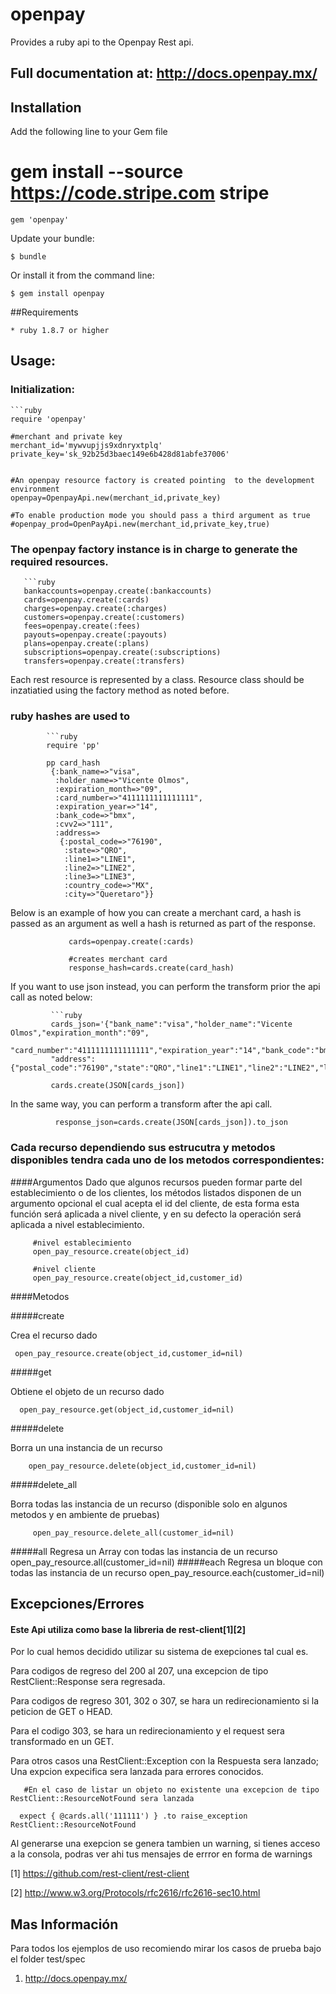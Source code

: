 # openpay

Provides a ruby api to the Openpay Rest api.

## Full documentation at: http://docs.openpay.mx/

## Installation

   Add the following line to your Gem file


   # gem install --source https://code.stripe.com stripe

    gem 'openpay'

Update your bundle:

    $ bundle

Or install it from the command line:

    $ gem install openpay

##Requirements

    * ruby 1.8.7 or higher

## Usage:


### Initialization:
    ```ruby
    require 'openpay'

    #merchant and private key
    merchant_id='mywvupjjs9xdnryxtplq'
    private_key='sk_92b25d3baec149e6b428d81abfe37006'


    #An openpay resource factory is created pointing  to the development environment
    openpay=OpenpayApi.new(merchant_id,private_key)

    #To enable production mode you should pass a third argument as true
    #openpay_prod=OpenPayApi.new(merchant_id,private_key,true)

### The openpay factory instance is in charge to generate the required resources.

       ```ruby
       bankaccounts=openpay.create(:bankaccounts)
       cards=openpay.create(:cards)
       charges=openpay.create(:charges)
       customers=openpay.create(:customers)
       fees=openpay.create(:fees)
       payouts=openpay.create(:payouts)
       plans=openpay.create(:plans)
       subscriptions=openpay.create(:subscriptions)
       transfers=openpay.create(:transfers)

Each rest resource is represented by a class.   Resource class should be inzatiatied using the factory method as noted before.


### ruby hashes are used to

            ```ruby
            require 'pp'

            pp card_hash
             {:bank_name=>"visa",
              :holder_name=>"Vicente Olmos",
              :expiration_month=>"09",
              :card_number=>"4111111111111111",
              :expiration_year=>"14",
              :bank_code=>"bmx",
              :cvv2=>"111",
              :address=>
               {:postal_code=>"76190",
                :state=>"QRO",
                :line1=>"LINE1",
                :line2=>"LINE2",
                :line3=>"LINE3",
                :country_code=>"MX",
                :city=>"Queretaro"}}



Below is an example of how you can create a merchant card, a hash is passed as an argument as well a hash is returned as part of the response.

                 cards=openpay.create(:cards)

                 #creates merchant card
                 response_hash=cards.create(card_hash)


If you want to use json instead, you can perform the transform prior the api call  as noted below:

             ```ruby
             cards_json='{"bank_name":"visa","holder_name":"Vicente Olmos","expiration_month":"09",
             "card_number":"4111111111111111","expiration_year":"14","bank_code":"bmx","cvv2":"111",
             "address":{"postal_code":"76190","state":"QRO","line1":"LINE1","line2":"LINE2","line3":"LINE3","country_code":"MX","city":"Queretaro"}}'

             cards.create(JSON[cards_json])

In the same way, you can perform a transform after the api call.

              response_json=cards.create(JSON[cards_json]).to_json

### Cada recurso dependiendo sus estrucutra y metodos disponibles tendra cada uno de los metodos correspondientes:


####Argumentos
Dado que algunos recursos pueden formar parte del establecimiento o de los clientes,
los métodos listados disponen de un argumento opcional el cual acepta el id del cliente,
de esta forma esta función será aplicada a nivel cliente, y en su defecto la operación será aplicada a nivel establecimiento.

         #nivel establecimiento
         open_pay_resource.create(object_id)

         #nivel cliente
         open_pay_resource.create(object_id,customer_id)

####Metodos

#####create

   Crea el recurso dado

     open_pay_resource.create(object_id,customer_id=nil)

#####get

   Obtiene el objeto de un recurso dado

      open_pay_resource.get(object_id,customer_id=nil)


#####delete

   Borra un una instancia de un recurso

        open_pay_resource.delete(object_id,customer_id=nil)


#####delete_all

   Borra todas las instancia de un recurso (disponible solo en algunos metodos y en ambiente de pruebas)

         open_pay_resource.delete_all(customer_id=nil)


#####all
   Regresa un Array con todas  las  instancia de un recurso
     open_pay_resource.all(customer_id=nil)
#####each
   Regresa un bloque con todas  las  instancia de un recurso
      open_pay_resource.each(customer_id=nil)


## Excepciones/Errores

#### Este Api utiliza como base la libreria de rest-client[1][2]
Por lo cual hemos decidido utilizar su sistema de exepciones tal cual es.

Para codigos de regreso del 200 al 207, una excepcion de tipo  RestClient::Response sera regresada.

Para codigos de regreso 301, 302 o 307, se hara un redirecionamiento si la peticion de GET o HEAD.

Para el codigo 303, se hara un redirecionamiento y el request sera transformado  en un GET.

 Para otros casos una RestClient::Exception con la Respuesta sera lanzado; Una expcion expecifica sera lanzada para errores conocidos.

       #En el caso de listar un objeto no existente una excepcion de tipo RestClient::ResourceNotFound sera lanzada

      expect { @cards.all('111111') } .to raise_exception   RestClient::ResourceNotFound

Al generarse una exepcion se genera tambien un warning, si tienes acceso a la consola, podras ver ahi tus mensajes de errror en forma de warnings


[1] https://github.com/rest-client/rest-client

[2] http://www.w3.org/Protocols/rfc2616/rfc2616-sec10.html




## Mas Información

Para todos los ejemplos de uso recomiendo mirar los casos de prueba bajo el folder test/spec

1.  http://docs.openpay.mx/
